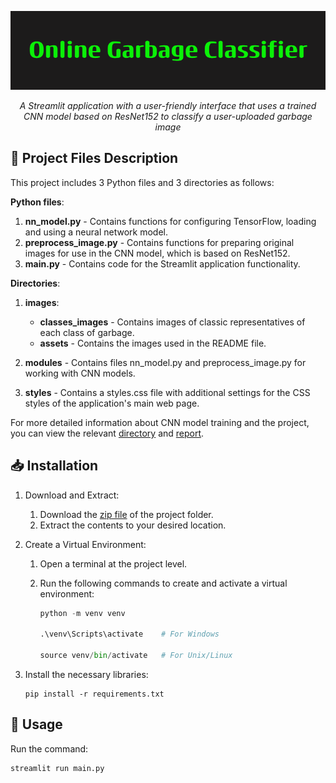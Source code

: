 <p align='center'>
   <img src='images\assets\Online_Garbage_Classifier_Banner.png' alt='banner'>
</p>
<p align='center'>
   <i>
      A Streamlit application with a user-friendly interface that uses a trained CNN model based on ResNet152 to classify a user-uploaded garbage image
   </i>
</p>

## :open_file_folder: Project Files Description
This project includes 3 Python files and 3 directories as follows:

**Python files**:
1. **nn_model.py** - Contains functions for configuring TensorFlow, loading and using a neural network model.
2. **preprocess_image.py** - Contains functions for preparing original images for use in the CNN model, which is based on ResNet152.
3. **main.py** - Contains code for the Streamlit application functionality.

**Directories**:
1. **images**: 
   * **classes_images** - Contains images of classic representatives of each class of garbage.
   * **assets** - Contains the images used in the README file.

2. **modules** - Contains files nn_model.py and preprocess_image.py for working with CNN models.
3. **styles** - Contains a styles.css file with additional settings for the CSS styles of the application's main web page.

For more detailed information about CNN model training and the project, you can view the relevant [directory](https://github.com/Mykhailo20/DS_Bootcamp_2023/tree/main/Final_Project/Analysis) and [report](https://github.com/Mykhailo20/DS_Bootcamp_2023/tree/main/Final_Project/Report).

## :inbox_tray: Installation
1. Download and Extract:
   1. Download the [zip file](https://drive.google.com/drive/u/0/folders/1tnMkm3FkGGosZ4rT0YzcQPmARRe07Oz9) of the project folder.
   2. Extract the contents to your desired location.
2. Create a Virtual Environment: 
   1. Open a terminal at the project level.
   2. Run the following commands to create and activate a virtual environment:
   
      ```python
      python -m venv venv

      .\venv\Scripts\activate    # For Windows

      source venv/bin/activate   # For Unix/Linux
      ```
3. Install the necessary libraries:
   
   ```
   pip install -r requirements.txt
   ```

## :rocket: Usage
Run the command:
```
streamlit run main.py
```